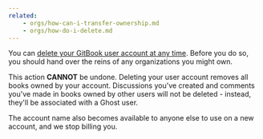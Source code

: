 ```yaml
---
related:
    - orgs/how-can-i-transfer-ownership.md
    - orgs/how-do-i-delete.md
---
```


You can [delete your GitBook user account at any time](https://www.gitbook.com/settings/delete). Before you do so, you should hand over the reins of any organizations you might own.

This action **CANNOT** be undone. Deleting your user account removes all books owned by your account. Discussions you've created and comments you've made in books owned by other users will not be deleted - instead, they'll be associated with a Ghost user.

The account name also becomes available to anyone else to use on a new account, and we stop billing you.

